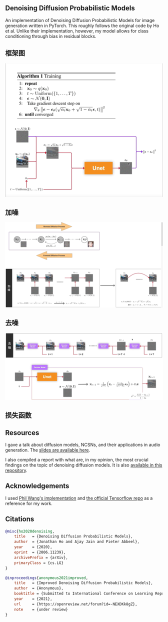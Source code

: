 ## Denoising Diffusion Probabilistic Models

An implementation of Denoising Diffusion Probabilistic Models for image generation written in PyTorch. This roughly follows the original code by Ho et al. Unlike their implementation, however, my model allows for class conditioning through bias in residual blocks. 

## 框架图
![overview_train](resources/train.png)
## 加噪
![noise](resources/加噪.png)
## 去噪
![denoise](resources/去噪.png)
## 损失函数


## Resources

I gave a talk about diffusion models, NCSNs, and their applications in audio generation. The [slides are available here](resources/diffusion_models_talk_slides.pdf).

I also compiled a report with what are, in my opinion, the most crucial findings on the topic of denoising diffusion models. It is also [available in this repository](resources/diffusion_models_report.pdf).


## Acknowledgements

I used [Phil Wang's implementation](https://github.com/lucidrains/denoising-diffusion-pytorch) and [the official Tensorflow repo](https://github.com/hojonathanho/diffusion) as a reference for my work.

## Citations

```bibtex
@misc{ho2020denoising,
    title   = {Denoising Diffusion Probabilistic Models},
    author  = {Jonathan Ho and Ajay Jain and Pieter Abbeel},
    year    = {2020},
    eprint  = {2006.11239},
    archivePrefix = {arXiv},
    primaryClass = {cs.LG}
}
```

```bibtex
@inproceedings{anonymous2021improved,
    title   = {Improved Denoising Diffusion Probabilistic Models},
    author  = {Anonymous},
    booktitle = {Submitted to International Conference on Learning Representations},
    year    = {2021},
    url     = {https://openreview.net/forum?id=-NEXDKk8gZ},
    note    = {under review}
}
